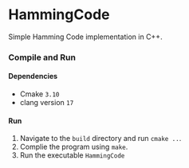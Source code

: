 # HammingCode
Simple Hamming Code implementation in C++.

### Compile and Run
#### Dependencies
- Cmake `3.10`
- clang version `17`

#### Run
1. Navigate to the ```build``` directory and run ```cmake ..```.
2. Complie the program using ```make```.
3. Run the executable ```HammingCode```
